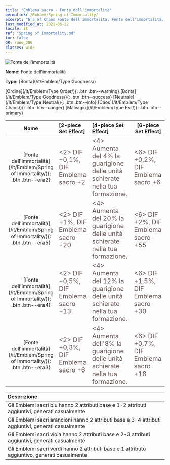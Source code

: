 ```yaml
---
title: "Emblema sacro - Fonte dell'immortalità"
permalink: /Emblem/Spring of Immortality/
excerpt: "Era of Chaos Fonte dell'immortalità. Fonte dell'immortalità. Era of Chaos Emblema sacro Fonte dell'immortalità. Era of Chaos Bontà Fonte dell'immortalità"
last_modified_at: 2021-06-22
locale: it
ref: "Spring of Immortality.md"
toc: false
QR: rune_206
classes: wide
---
```


  ![Fonte dell'immortalità](/images/r/rune_icon_206.png)

 **Nome:** Fonte dell'immortalità

 **Type:** [Bontà](/it/Emblem/Type Goodness/)

  [Ordine](/it/Emblem/Type Order/){: .btn .btn--warning}   [Bontà](/it/Emblem/Type Goodness/){: .btn .btn--success}   [Neutrale](/it/Emblem/Type Neutral/){: .btn .btn--info}   [Caos](/it/Emblem/Type Chaos/){: .btn .btn--danger}   [Malvagio](/it/Emblem/Type Evil/){: .btn .btn--primary} 

  |  Nome    | [2-piece Set Effect] | [4-piece Set Effect] | [6-piece Set Effect]  | 
  |:-----------------------:|:-------------------|:-----------------|----------------| 
  | [Fonte dell'immortalità](/it/Emblem/Spring of Immortality/){: .btn .btn--era2} | <span style="color: #645252;font-size:20px">&lt;2&gt; DIF +0,1%, DIF Emblema sacro +2</span> | <span style="color: #645252;font-size:20px">&lt;4&gt; Aumenta del 4% la guarigione delle unità schierate nella tua formazione.</span> | <span style="color: #645252;font-size:20px">&lt;6&gt; DIF +0,2%, DIF Emblema sacro +6</span> | 
  | [Fonte dell'immortalità](/it/Emblem/Spring of Immortality/){: .btn .btn--era5} | <span style="color: #645252;font-size:20px">&lt;2&gt; DIF +1%, DIF Emblema sacro +20</span> | <span style="color: #645252;font-size:20px">&lt;4&gt; Aumenta del 20% la guarigione delle unità schierate nella tua formazione.</span> | <span style="color: #645252;font-size:20px">&lt;6&gt; DIF +2%, DIF Emblema sacro +55</span> | 
  | [Fonte dell'immortalità](/it/Emblem/Spring of Immortality/){: .btn .btn--era4} | <span style="color: #645252;font-size:20px">&lt;2&gt; DIF +0,5%, DIF Emblema sacro +13</span> | <span style="color: #645252;font-size:20px">&lt;4&gt; Aumenta del 12% la guarigione delle unità schierate nella tua formazione.</span> | <span style="color: #645252;font-size:20px">&lt;6&gt; DIF +1,5%, DIF Emblema sacro +30</span> | 
  | [Fonte dell'immortalità](/it/Emblem/Spring of Immortality/){: .btn .btn--era3} | <span style="color: #645252;font-size:20px">&lt;2&gt; DIF +0,3%, DIF Emblema sacro +6</span> | <span style="color: #645252;font-size:20px">&lt;4&gt; Aumenta dell'8% la guarigione delle unità schierate nella tua formazione.</span> | <span style="color: #645252;font-size:20px">&lt;6&gt; DIF +0,7%, DIF Emblema sacro +16</span> | 

  |         Descrizione            | 
  |:-------------------------------|
  | Gli Emblemi sacri blu hanno 2 attributi base e 1-2 attributi aggiuntivi, generati casualmente |
  | Gli Emblemi sacri arancioni hanno 2 attributi base e 3-4 attributi aggiuntivi, generati casualmente |
  | Gli Emblemi sacri viola hanno 2 attributi base e 2-3 attributi aggiuntivi, generati casualmente |
  | Gli Emblemi sacri verdi hanno 2 attributi base e 1 attributo aggiuntivo, generati casualmente |
